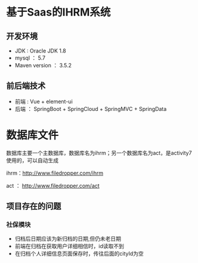 # 基于Saas的IHRM系统

## 开发环境

* JDK : Oracle JDK 1.8
* mysql ： 5.7
* Maven version ： 3.5.2



## 前后端技术

* 前端 : Vue + element-ui
* 后端 ： SpringBoot + SpringCloud + SpringMVC + SpringData



# 数据库文件

数据库主要一个主数据库，数据库名为ihrm；另一个数据库名为act，是activity7使用的，可以自动生成

ihrm：http://www.filedropper.com/ihrm

act ： http://www.filedropper.com/act



## 项目存在的问题

### 社保模块

* 归档后日期应该为新归档的日期,但仍未老日期
* 前端在归档在获取用户详细相信时，id读取不到
* 在归档个人详细信息页面保存时，传往后面的cityId为空

